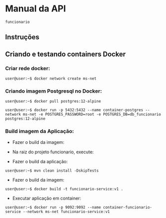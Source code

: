# Manual da API
`funcionario`

## Instruções

## Criando e testando containers Docker

### Criar rede docker:

```shell
user@user:~$ docker network create ms-net
```

### Criando imagem Postgresql no Docker:

```shell
user@user:~$ docker pull postgres:12-alpine
```

```shell
user@user:~$ docker run -p 5432:5432 --name container-postgres --network ms-net -e POSTGRES_PASSWORD=root -e POSTGRES_DB=db_funcionario postgres:12-alpine
```

### Build imagem da Aplicação:

+ Fazer o build da imagem:

+ Na raiz do projeto funcionario, execute:
+ Fazer o build da aplicação:

```shell
user@user:~$ mvn clean install -DskipTests
```

+ Fazer o build da imagem:

```shell
user@user:~$ docker build -t funcionario-service:v1 .
```

+ Executar aplicação em container:

```shell
user@user:~$ docker run -p 9092:9092 --name container-funcionario-service --network ms-net funcionario-service:v1
```
